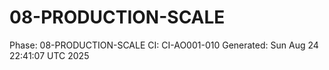 # 08-PRODUCTION-SCALE
Phase: 08-PRODUCTION-SCALE
CI: CI-AO001-010
Generated: Sun Aug 24 22:41:07 UTC 2025
